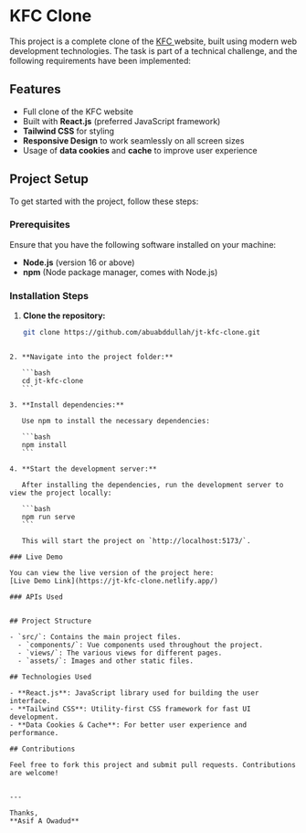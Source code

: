 # KFC Clone

This project is a complete clone of the [KFC ](https://eda.yandex.kz/en-kz/almaty/r/kfc_) website, built using modern web development technologies. The task is part of a technical challenge, and the following requirements have been implemented:

## Features

- Full clone of the KFC website
- Built with **React.js** (preferred JavaScript framework)
- **Tailwind CSS** for styling
- **Responsive Design** to work seamlessly on all screen sizes
- Usage of **data cookies** and **cache** to improve user experience

## Project Setup

To get started with the project, follow these steps:

### Prerequisites

Ensure that you have the following software installed on your machine:

- **Node.js** (version 16 or above)
- **npm** (Node package manager, comes with Node.js)

### Installation Steps

1. **Clone the repository:**

   ```bash
   git clone https://github.com/abuabddullah/jt-kfc-clone.git
   ```

````

2. **Navigate into the project folder:**

   ```bash
   cd jt-kfc-clone
   ```

3. **Install dependencies:**

   Use npm to install the necessary dependencies:

   ```bash
   npm install
   ```

4. **Start the development server:**

   After installing the dependencies, run the development server to view the project locally:

   ```bash
   npm run serve
   ```

   This will start the project on `http://localhost:5173/`.

### Live Demo

You can view the live version of the project here:
[Live Demo Link](https://jt-kfc-clone.netlify.app/)

### APIs Used


## Project Structure

- `src/`: Contains the main project files.
  - `components/`: Vue components used throughout the project.
  - `views/`: The various views for different pages.
  - `assets/`: Images and other static files.

## Technologies Used

- **React.js**: JavaScript library used for building the user interface.
- **Tailwind CSS**: Utility-first CSS framework for fast UI development.
- **Data Cookies & Cache**: For better user experience and performance.

## Contributions

Feel free to fork this project and submit pull requests. Contributions are welcome!


---

Thanks,
**Asif A Owadud**

````
